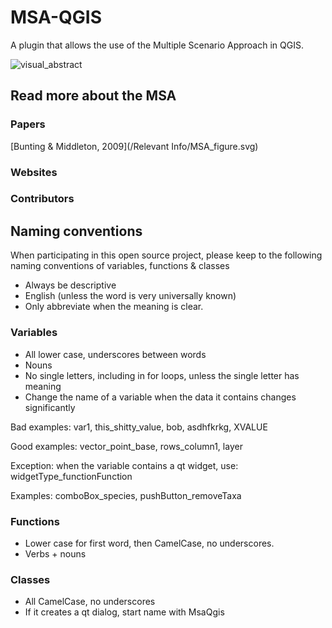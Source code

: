 # MSA-QGIS
A plugin that allows the use of the Multiple Scenario Approach in QGIS.

![visual_abstract](https://raw.githubusercontent.com/ThyavdBerg/MSA-QGIS/fdf76fc4f7c7b3e67c0e73bb8cfd56e50770dd14/Relevant%20Info/MSA%20figure.svg?token=ASNU5XQMJU6W6NO4D4745MDB6AYT4)

## Read more about the MSA
### Papers
[Bunting & Middleton, 2009](/Relevant Info/MSA_figure.svg)

### Websites

### Contributors


## Naming conventions
When participating in this open source project, please keep to the following naming conventions of variables, functions & classes

- Always be descriptive
- English (unless the word is very universally known)
- Only abbreviate when the meaning is clear.

### Variables

- All lower case, underscores between words
- Nouns
- No single letters, including in for loops, unless the single letter has meaning
- Change the name of a variable when the data it contains changes significantly

Bad examples: var1, this_shitty_value, bob, asdhfkrkg, XVALUE

Good examples: vector_point_base, rows_column1, layer

Exception: when the variable contains a qt widget, use: widgetType_functionFunction

Examples: comboBox_species, pushButton_removeTaxa

### Functions

- Lower case for first word, then CamelCase, no underscores.
- Verbs + nouns

### Classes

- All CamelCase, no underscores
- If it creates a qt dialog, start name with MsaQgis
